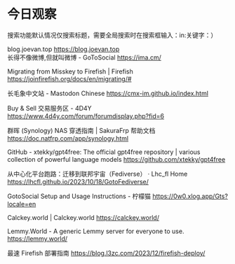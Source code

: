 # 今日观察

搜索功能默认情况仅搜索标题，需要全局搜索时在搜索框输入：in:关键字：）  

blog.joevan.top  https://blog.joevan.top  
长得不像微博,但就叫微博 - GoToSocial  https://ima.cm/  

Migrating from Misskey to Firefish | Firefish  https://joinfirefish.org/docs/en/migrating/#  

长毛象中文站 - Mastodon Chinese  https://cmx-im.github.io/index.html  

Buy & Sell 交易服务区 - 4D4Y  https://www.4d4y.com/forum/forumdisplay.php?fid=6  

群晖 (Synology) NAS 穿透指南 | SakuraFrp 帮助文档  https://doc.natfrp.com/app/synology.html  

GitHub - xtekky/gpt4free: The official gpt4free repository | various collection of powerful language models  https://github.com/xtekky/gpt4free  

从中心化平台跑路：迁移到联邦宇宙（Fediverse） · Lhc_fl Home  https://lhcfl.github.io/2023/10/18/GotoFediverse/  

GotoSocial Setup and Usage Instructions - 柠檬猫  https://0w0.xlog.app/Gts?locale=en  

Calckey.world | Calckey.world  https://calckey.world/  

Lemmy.World - A generic Lemmy server for everyone to use.  https://lemmy.world/  

最速 Firefish 部署指南  https://blog.l3zc.com/2023/12/firefish-deploy/  
